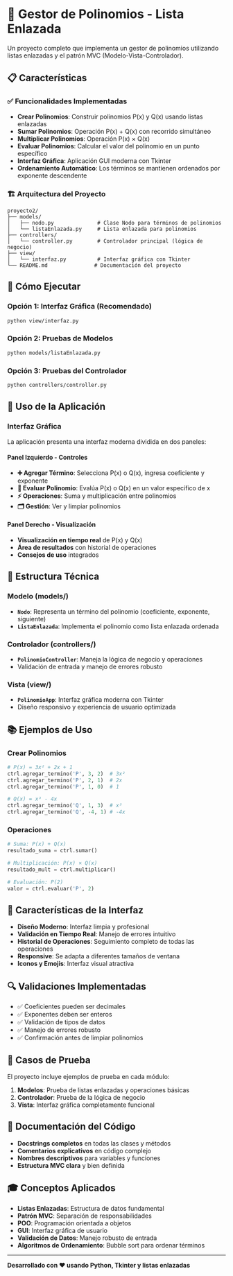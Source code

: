 # 🧮 Gestor de Polinomios - Lista Enlazada

Un proyecto completo que implementa un gestor de polinomios utilizando listas enlazadas y el patrón MVC (Modelo-Vista-Controlador).

## 📋 Características

### ✅ Funcionalidades Implementadas
- **Crear Polinomios**: Construir polinomios P(x) y Q(x) usando listas enlazadas
- **Sumar Polinomios**: Operación P(x) + Q(x) con recorrido simultáneo
- **Multiplicar Polinomios**: Operación P(x) × Q(x) 
- **Evaluar Polinomios**: Calcular el valor del polinomio en un punto específico
- **Interfaz Gráfica**: Aplicación GUI moderna con Tkinter
- **Ordenamiento Automático**: Los términos se mantienen ordenados por exponente descendente

### 🏗️ Arquitectura del Proyecto

```
proyecto2/
├── models/
│   ├── nodo.py              # Clase Nodo para términos de polinomios
│   └── listaEnlazada.py     # Lista enlazada para polinomios
├── controllers/
│   └── controller.py        # Controlador principal (lógica de negocio)
├── view/
│   └── interfaz.py          # Interfaz gráfica con Tkinter
└── README.md               # Documentación del proyecto
```

## 🚀 Cómo Ejecutar

### Opción 1: Interfaz Gráfica (Recomendado)
```bash
python view/interfaz.py
```

### Opción 2: Pruebas de Modelos
```bash
python models/listaEnlazada.py
```

### Opción 3: Pruebas del Controlador
```bash
python controllers/controller.py
```

## 🎯 Uso de la Aplicación

### Interfaz Gráfica
La aplicación presenta una interfaz moderna dividida en dos paneles:

#### Panel Izquierdo - Controles
- **➕ Agregar Término**: Selecciona P(x) o Q(x), ingresa coeficiente y exponente
- **🔢 Evaluar Polinomio**: Evalúa P(x) o Q(x) en un valor específico de x
- **⚡ Operaciones**: Suma y multiplicación entre polinomios
- **🗂️ Gestión**: Ver y limpiar polinomios

#### Panel Derecho - Visualización
- **Visualización en tiempo real** de P(x) y Q(x)
- **Área de resultados** con historial de operaciones
- **Consejos de uso** integrados

## 🔧 Estructura Técnica

### Modelo (models/)
- **`Nodo`**: Representa un término del polinomio (coeficiente, exponente, siguiente)
- **`ListaEnlazada`**: Implementa el polinomio como lista enlazada ordenada

### Controlador (controllers/)
- **`PolinomioController`**: Maneja la lógica de negocio y operaciones
- Validación de entrada y manejo de errores robusto

### Vista (view/)
- **`PolinomioApp`**: Interfaz gráfica moderna con Tkinter
- Diseño responsivo y experiencia de usuario optimizada

## 📚 Ejemplos de Uso

### Crear Polinomios
```python
# P(x) = 3x² + 2x + 1
ctrl.agregar_termino('P', 3, 2)  # 3x²
ctrl.agregar_termino('P', 2, 1)  # 2x
ctrl.agregar_termino('P', 1, 0)  # 1

# Q(x) = x³ - 4x
ctrl.agregar_termino('Q', 1, 3)  # x³
ctrl.agregar_termino('Q', -4, 1) # -4x
```

### Operaciones
```python
# Suma: P(x) + Q(x)
resultado_suma = ctrl.sumar()

# Multiplicación: P(x) × Q(x)
resultado_mult = ctrl.multiplicar()

# Evaluación: P(2)
valor = ctrl.evaluar('P', 2)
```

## 🎨 Características de la Interfaz

- **Diseño Moderno**: Interfaz limpia y profesional
- **Validación en Tiempo Real**: Manejo de errores intuitivo
- **Historial de Operaciones**: Seguimiento completo de todas las operaciones
- **Responsive**: Se adapta a diferentes tamaños de ventana
- **Iconos y Emojis**: Interfaz visual atractiva

## 🔍 Validaciones Implementadas

- ✅ Coeficientes pueden ser decimales
- ✅ Exponentes deben ser enteros
- ✅ Validación de tipos de datos
- ✅ Manejo de errores robusto
- ✅ Confirmación antes de limpiar polinomios

## 🧪 Casos de Prueba

El proyecto incluye ejemplos de prueba en cada módulo:

1. **Modelos**: Prueba de listas enlazadas y operaciones básicas
2. **Controlador**: Prueba de la lógica de negocio
3. **Vista**: Interfaz gráfica completamente funcional

## 📖 Documentación del Código

- **Docstrings completos** en todas las clases y métodos
- **Comentarios explicativos** en código complejo
- **Nombres descriptivos** para variables y funciones
- **Estructura MVC clara** y bien definida

## 🎓 Conceptos Aplicados

- **Listas Enlazadas**: Estructura de datos fundamental
- **Patrón MVC**: Separación de responsabilidades
- **POO**: Programación orientada a objetos
- **GUI**: Interfaz gráfica de usuario
- **Validación de Datos**: Manejo robusto de entrada
- **Algoritmos de Ordenamiento**: Bubble sort para ordenar términos

---

**Desarrollado con ❤️ usando Python, Tkinter y listas enlazadas**
